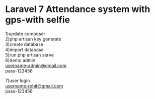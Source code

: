 # Laravel 7  Attendance system with gps-with selfie

1)update composer<br>
2)php artisan key:generate<br>
3)create database<br>
4)import database<br>
5)run php artisan serve<br>
6)demo admin<br>
username-admin@gmail.com<br>
pass-123456<br>

7)user login<br>
username-rohit@gmail.com<br>
pass-123456<br>

